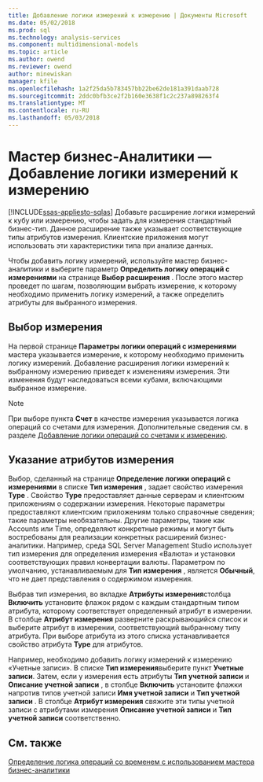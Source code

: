 ```yaml
---
title: Добавление логики измерений к измерению | Документы Microsoft
ms.date: 05/02/2018
ms.prod: sql
ms.technology: analysis-services
ms.component: multidimensional-models
ms.topic: article
ms.author: owend
ms.reviewer: owend
author: minewiskan
manager: kfile
ms.openlocfilehash: 1a2f25da5b783457bb22be62de181a391daab728
ms.sourcegitcommit: 2ddc0bfb3ce2f2b160e3638f1c2c237a898263f4
ms.translationtype: MT
ms.contentlocale: ru-RU
ms.lasthandoff: 05/03/2018
---
```

# <a name="bi-wizard---add-dimension-intelligence-to-a-dimension"></a>Мастер бизнес-Аналитики — Добавление логики измерений к измерению
[!INCLUDE[ssas-appliesto-sqlas](../../includes/ssas-appliesto-sqlas.md)]
  Добавьте расширение логики измерений к кубу или измерению, чтобы задать для измерения стандартный бизнес-тип. Данное расширение также указывает соответствующие типы атрибутов измерения. Клиентские приложения могут использовать эти характеристики типа при анализе данных.  
  
 Чтобы добавить логику измерений, используйте мастер бизнес-аналитики и выберите параметр **Определить логику операций с измерениями** на странице **Выбор расширения** . После этого мастер проведет по шагам, позволяющим выбрать измерение, к которому необходимо применить логику измерений, а также определить атрибуты для выбранного измерения.  
  
## <a name="selecting-a-dimension"></a>Выбор измерения  
 На первой странице **Параметры логики операций с измерениями** мастера указывается измерение, к которому необходимо применить логику измерений. Добавление расширения логики измерений к выбранному измерению приведет к изменениям измерения. Эти изменения будут наследоваться всеми кубами, включающими выбранное измерение.  
  
> [!NOTE]  
>  При выборе пункта **Счет** в качестве измерения указывается логика операций со счетами для измерения. Дополнительные сведения см. в разделе [Добавление логики операций со счетами к измерению](../../analysis-services/multidimensional-models/bi-wizard-add-account-intelligence-to-a-dimension.md).  
  
## <a name="specifying-dimension-attributes"></a>Указание атрибутов измерения  
 Выбор, сделанный на странице **Определение логики операций с измерениями** в списке **Тип измерения** , задает свойство измерения **Type** . Свойство **Type** предоставляет данные серверам и клиентским приложениям о содержании измерения. Некоторые параметры предоставляют клиентским приложениям только справочные сведения; такие параметры необязательны. Другие параметры, такие как Accounts или Time, определяют конкретные режимы и могут быть востребованы для реализации конкретных расширений бизнес-аналитики. Например, среда SQL Server Management Studio использует тип измерения для определения измерения «Валюта» и установки соответствующих правил конвертации валюты. Параметром по умолчанию, устанавливаемым для **Тип измерения** , является **Обычный**, что не дает представления о содержимом измерения.  
  
 Выбрав тип измерения, во вкладке **Атрибуты измерения**столбца **Включить** установите флажок рядом с каждым стандартным типом атрибута, которому соответствует определенный атрибут в измерении. В столбце **Атрибут измерения** разверните раскрывающийся список и выберите атрибут в измерении, соответствующий выбранному типу атрибута. При выборе атрибута из этого списка устанавливается свойство атрибута **Type** для атрибутов.  
  
 Например, необходимо добавить логику измерений к измерению «Учетные записи». В списке **Тип измерения**выберите пункт **Учетные записи**. Затем, если у измерения есть атрибуты **Тип учетной записи** и **Описание учетной записи** , в столбце **Включить** установите флажки напротив типов учетной записи **Имя учетной записи** и **Тип учетной записи** . В столбце **Атрибут измерения** свяжите эти типы учетной записи с атрибутами измерения **Описание учетной записи** и **Тип учетной записи** соответственно.  
  
## <a name="see-also"></a>См. также  
 [Определение логика операций со временем с использованием мастера бизнес-аналитики](../../analysis-services/multidimensional-models/define-time-intelligence-calculations-using-the-business-intelligence-wizard.md)  
  
  

